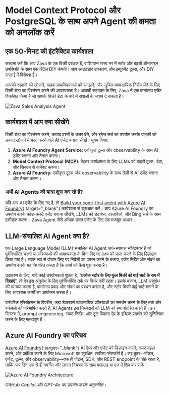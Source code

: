 # Model Context Protocol और PostgreSQL के साथ अपने Agent की क्षमता को अनलॉक करें

## एक 50-मिनट की इंटरैक्टिव कार्यशाला

कल्पना करें कि आप Zava के एक बिक्री प्रबंधक हैं, वाशिंगटन राज्य भर में स्टोर और बढ़ती ऑनलाइन उपस्थिति के साथ एक रिटेल DIY कंपनी। आप आउटडोर उपकरण, होम इम्प्रूवमेंट टूल्स, और DIY सप्लाई में विशेषज्ञ हैं।

आपको रुझानों को खोजने, ग्राहक प्राथमिकताओं को समझने, और सूचित व्यावसायिक निर्णय लेने के लिए बिक्री डेटा का विश्लेषण करने की आवश्यकता है। आपकी सहायता के लिए, Zava ने एक वार्तालाप एजेंट विकसित किया है जो आपके बिक्री डेटा के बारे में सवालों के जवाब दे सकता है।

![Zava Sales Analysis Agent](media/persona.png)

## कार्यशाला में आप क्या सीखेंगे

बिक्री डेटा का विश्लेषण करने, उत्पाद प्रश्नों के उत्तर देने, और इमेज सर्च का उपयोग करके ग्राहकों को उत्पाद खोजने में मदद करने वाले AI एजेंट बनाना सीखें। मुख्य विषय:

1. **Azure AI Foundry Agent Service**: एकीकृत टूल्स और observability के साथ AI एजेंट बनाना और तैनात करना।  
2. **Model Context Protocol (MCP)**: बेहतर कार्यक्षमता के लिए LLMs को बाहरी टूल्स, डेटा, और सिस्टम से कनेक्ट करना।  
3. **Azure AI Foundry**: एकीकृत टूल्स और observability के साथ तेज़ी से AI एजेंट बनाना और तैनात करना।

### अभी AI Agents की यात्रा शुरू कर रहे हैं?

यदि आप AI एजेंट के लिए नए हैं, तो [Build your code-first agent with Azure AI Foundry](https://aka.ms/aitour/WRK552){:target="_blank"} कार्यशाला से शुरुआत करें। आप Azure AI Foundry का उपयोग करके कोड-फर्स्ट एजेंट बनाना सीखेंगे, LLMs को डेटाबेस, दस्तावेज़ों, और Bing सर्च के साथ एकीकृत करना - Zava Agent जैसे अधिक उन्नत एजेंट के लिए एक मजबूत आधार।

## LLM-संचालित AI Agent क्या है?

एक Large Language Model (LLM) संचालित AI Agent अर्ध-स्वायत्त सॉफ्टवेयर है जो पूर्वनिर्धारित चरणों या प्रक्रियाओं की आवश्यकता के बिना दिए गए लक्ष्य को प्राप्त करने के लिए डिज़ाइन किया गया है। स्पष्ट रूप से प्रोग्राम किए गए निर्देशों का पालन करने के बजाय, एजेंट निर्देश और संदर्भ का उपयोग करके यह निर्धारित करता है कि कार्य को कैसे पूरा करना है।

उदाहरण के लिए, यदि कोई उपयोगकर्ता पूछता है, "**प्रत्येक स्टोर के लिए कुल बिक्री को पाई चार्ट के रूप में दिखाएं**", तो ऐप इस अनुरोध के लिए पूर्वनिर्धारित तर्क पर निर्भर नहीं रहता। इसके बजाय, LLM अनुरोध की व्याख्या करता है, वार्तालाप प्रवाह और संदर्भ का प्रबंधन करता है, और स्टोर बिक्री पाई चार्ट बनाने के लिए आवश्यक कार्यों का आयोजन करता है।

पारंपरिक एप्लिकेशन के विपरीत, जहां डेवलपर्स व्यावसायिक प्रक्रियाओं का समर्थन करने के लिए तर्क और वर्कफ़्लो को परिभाषित करते हैं, AI Agents इस जिम्मेदारी को LLM को स्थानांतरित करते हैं। इन सिस्टम में, prompt engineering, स्पष्ट निर्देश, और टूल विकास ऐप के इच्छित प्रदर्शन को सुनिश्चित करने के लिए महत्वपूर्ण हैं।

## Azure AI Foundry का परिचय

[Azure AI Foundry](https://azure.microsoft.com/products/ai-foundry/){:target="_blank"} AI ऐप्स और एजेंट को डिज़ाइन करने, कस्टमाइज़ करने, और प्रबंधित करने के लिए Microsoft का सुरक्षित, लचीला प्लेटफॉर्म है। सब कुछ—मॉडल, एजेंट, टूल्स, और observability—एक ही पोर्टल, SDK, और REST endpoint के पीछे रहता है, ताकि आप दिन एक से ही गवर्नेंस और लागत नियंत्रण के साथ क्लाउड या एज में शिप कर सकें।

![Azure AI Foundry Architecture](media/azure-ai-foundry.png)

*GitHub Copilot और GPT-4o का उपयोग करके अनुवादित।*
